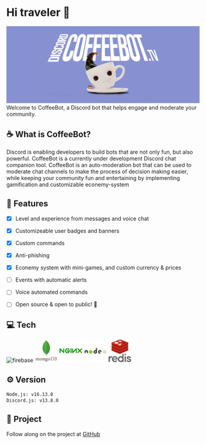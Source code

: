 <!-- image -->
# Hi traveler 👋
<img src="assets/banner.png" alt="CoffeeBot banner" />
Welcome to CoffeeBot, a Discord bot that helps engage and moderate your community.


## ☕ What is CoffeeBot?
Discord is enabling developers to build bots that are not only fun, but also powerful. CoffeeBot is a currently under development Discord chat companion tool. CoffeeBot is an auto-moderation bot that can be used to moderate chat channels to make the process of decision making easier, while keeping your community fun and entertaining by implementing gamification and customizable econemy-system



## 🌟 Features
- [x] Level and experience from messages and voice chat
- [X] Customizeable user badges and banners
- [X] Custom commands
- [X] Anti-phishing
- [X] Econemy system with mini-games, and custom currency & prices
- [ ] Events with automatic alerts
- [ ] Voice automated commands
- [ ] Open source & open to public! 🥳


## 💻 Tech
<p>
    <img src="https://www.vectorlogo.zone/logos/firebase/firebase-icon.svg" alt="firebase" width="60" height="60"/>
    <img src="https://raw.githubusercontent.com/devicons/devicon/master/icons/mongodb/mongodb-original-wordmark.svg" alt="mongodb" width="60" height="60"/>
    <img src="https://raw.githubusercontent.com/devicons/devicon/master/icons/nginx/nginx-original.svg" alt="nginx" width="60" height="60"/>
    <img src="https://raw.githubusercontent.com/devicons/devicon/master/icons/nodejs/nodejs-original-wordmark.svg" alt="nodejs" width="60" height="60"/>
    <img src="https://raw.githubusercontent.com/devicons/devicon/master/icons/redis/redis-original-wordmark.svg" alt="redis" width="60" height="60"/>
</p>


## ⚙️ Version
```
Node.js: v16.13.0
Discord.js: v13.8.0
```


## 🔨 Project
Follow along on the project at [GitHub](https://github.com/orgs/coffeebottv/projects/2)



<!-- ## 🔨 Contributing on CoffeeBot -->